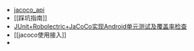 - [jacoco_api](https://www.jacoco.org/jacoco/trunk/doc/api.html)
- [[踩坑指南]]
- [JUnit+Robolectric+JaCoCo实现Android单元测试及覆盖率检查](https://blog.csdn.net/yugong2009/article/details/80462094)
- [[jacoco使用接入]]
-